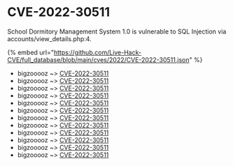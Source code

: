 # CVE-2022-30511

School Dormitory Management System 1.0 is vulnerable to SQL Injection via accounts/view_details.php:4.

{% embed url="https://github.com/Live-Hack-CVE/full_database/blob/main/cves/2022/CVE-2022-30511.json" %}


* bigzooooz ~> [CVE-2022-30511](https://www.alice-snow.ru/2022/database/cve-2022-30511/cve-2022-30511-bigzooooz)
* bigzooooz ~> [CVE-2022-30511](https://www.alice-snow.ru/2022/database/cve-2022-30511/cve-2022-30511-bigzooooz)
* bigzooooz ~> [CVE-2022-30511](https://www.alice-snow.ru/2022/database/cve-2022-30511/cve-2022-30511-bigzooooz)
* bigzooooz ~> [CVE-2022-30511](https://www.alice-snow.ru/2022/database/cve-2022-30511/cve-2022-30511-bigzooooz)
* bigzooooz ~> [CVE-2022-30511](https://www.alice-snow.ru/2022/database/cve-2022-30511/cve-2022-30511-bigzooooz)
* bigzooooz ~> [CVE-2022-30511](https://www.alice-snow.ru/2022/database/cve-2022-30511/cve-2022-30511-bigzooooz)
* bigzooooz ~> [CVE-2022-30511](https://www.alice-snow.ru/2022/database/cve-2022-30511/cve-2022-30511-bigzooooz)
* bigzooooz ~> [CVE-2022-30511](https://www.alice-snow.ru/2022/database/cve-2022-30511/cve-2022-30511-bigzooooz)
* bigzooooz ~> [CVE-2022-30511](https://www.alice-snow.ru/2022/database/cve-2022-30511/cve-2022-30511-bigzooooz)
* bigzooooz ~> [CVE-2022-30511](https://www.alice-snow.ru/2022/database/cve-2022-30511/cve-2022-30511-bigzooooz)
* bigzooooz ~> [CVE-2022-30511](https://www.alice-snow.ru/2022/database/cve-2022-30511/cve-2022-30511-bigzooooz)
* bigzooooz ~> [CVE-2022-30511](https://www.alice-snow.ru/2022/database/cve-2022-30511/cve-2022-30511-bigzooooz)